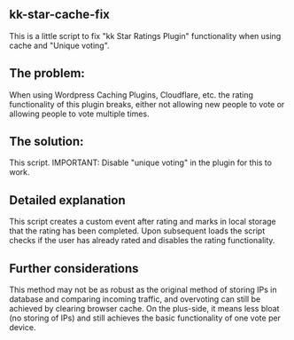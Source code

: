 ## kk-star-cache-fix
This is a little script to fix "kk Star Ratings Plugin" functionality when using cache and "Unique voting".

## The problem:
When using Wordpress Caching Plugins, Cloudflare, etc. the rating functionality of this plugin breaks, either not allowing new people to vote or allowing people to vote multiple times.

## The solution:
This script.
IMPORTANT: Disable "unique voting" in the plugin for this to work.

## Detailed explanation
This script creates a custom event after rating and marks in local storage that the rating has been completed. Upon subsequent loads the script checks if the user has already rated and disables the rating functionality.

## Further considerations
This method may not be as robust as the original method of storing IPs in database and comparing incoming traffic, and overvoting can still be achieved by clearing browser cache. On the plus-side, it means less bloat (no storing of IPs) and still achieves the basic functionality of one vote per device.
